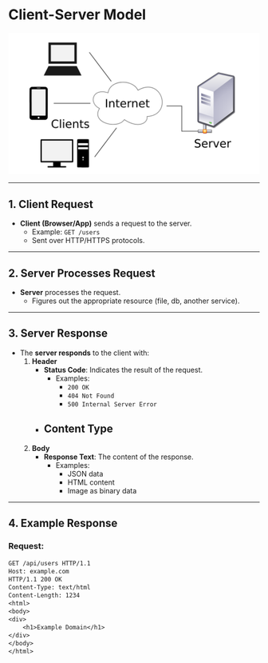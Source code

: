 # Client-Server Model
![Client Server](Client-server.png) 




---

## 1. Client Request
- **Client (Browser/App)** sends a request to the server.
  - Example: `GET /users`
  - Sent over HTTP/HTTPS protocols.

---

## 2. Server Processes Request
- **Server** processes the request.
  - Figures out the appropriate resource (file, db, another service).

---

## 3. Server Response
- The **server responds** to the client with:
  1. **Header**
     - **Status Code**: Indicates the result of the request.
        - Examples:
          - `200 OK` 
          - `404 Not Found` 
          - `500 Internal Server Error`
     - **Content Type**
       - 
  2. **Body**
     - **Response Text**: The content of the response.
        - Examples:
          - JSON data
          - HTML content
          - Image as binary data

---

## 4. Example Response
### Request:
```http
GET /api/users HTTP/1.1
Host: example.com
HTTP/1.1 200 OK
Content-Type: text/html
Content-Length: 1234
<html>
<body>
<div>
    <h1>Example Domain</h1>
</div>
</body>
</html>
```